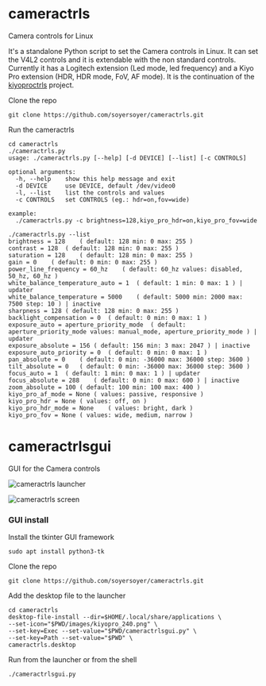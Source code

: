 # cameractrls
Camera controls for Linux

It's a standalone Python script to set the Camera controls in Linux. It can set the V4L2 controls and it is extendable with the non standard controls. Currently it has a Logitech extension (Led mode, led frequency) and a Kiyo Pro extension (HDR, HDR mode, FoV, AF mode).
It is the continuation of the [kiyoproctrls](https://github.com/soyersoyer/kiyoproctrls) project.

Clone the repo
```shell
git clone https://github.com/soyersoyer/cameractrls.git
```

Run the cameractrls
```shell
cd cameractrls
./cameractrls.py
usage: ./cameractrls.py [--help] [-d DEVICE] [--list] [-c CONTROLS]

optional arguments:
  -h, --help    show this help message and exit
  -d DEVICE     use DEVICE, default /dev/video0
  -l, --list    list the controls and values
  -c CONTROLS   set CONTROLS (eg.: hdr=on,fov=wide)

example:
  ./cameractrls.py -c brightness=128,kiyo_pro_hdr=on,kiyo_pro_fov=wide
```

```shell
./cameractrls.py --list
brightness = 128	( default: 128 min: 0 max: 255 )
contrast = 128	( default: 128 min: 0 max: 255 )
saturation = 128	( default: 128 min: 0 max: 255 )
gain = 0	( default: 0 min: 0 max: 255 )
power_line_frequency = 60_hz	( default: 60_hz values: disabled, 50_hz, 60_hz )
white_balance_temperature_auto = 1	( default: 1 min: 0 max: 1 ) | updater
white_balance_temperature = 5000	( default: 5000 min: 2000 max: 7500 step: 10 ) | inactive
sharpness = 128	( default: 128 min: 0 max: 255 )
backlight_compensation = 0	( default: 0 min: 0 max: 1 )
exposure_auto = aperture_priority_mode	( default: aperture_priority_mode values: manual_mode, aperture_priority_mode ) | updater
exposure_absolute = 156	( default: 156 min: 3 max: 2047 ) | inactive
exposure_auto_priority = 0	( default: 0 min: 0 max: 1 )
pan_absolute = 0	( default: 0 min: -36000 max: 36000 step: 3600 )
tilt_absolute = 0	( default: 0 min: -36000 max: 36000 step: 3600 )
focus_auto = 1	( default: 1 min: 0 max: 1 ) | updater
focus_absolute = 288	( default: 0 min: 0 max: 600 ) | inactive
zoom_absolute = 100	( default: 100 min: 100 max: 400 )
kiyo_pro_af_mode = None	( values: passive, responsive )
kiyo_pro_hdr = None	( values: off, on )
kiyo_pro_hdr_mode = None	( values: bright, dark )
kiyo_pro_fov = None	( values: wide, medium, narrow )
```


# cameractrlsgui
GUI for the Camera controls

![cameractrls launcher](https://github.com/soyersoyer/cameractrls/raw/main/images/gui_launcher.png)

![cameractrls screen](https://github.com/soyersoyer/cameractrls/raw/main/images/gui_screen.png)

### GUI install

Install the tkinter GUI framework
```shell
sudo apt install python3-tk
```

Clone the repo
```shell
git clone https://github.com/soyersoyer/cameractrls.git
```

Add the desktop file to the launcher
```shell
cd cameractrls
desktop-file-install --dir=$HOME/.local/share/applications \
--set-icon="$PWD/images/kiyopro_240.png" \
--set-key=Exec --set-value="$PWD/cameractrlsgui.py" \
--set-key=Path --set-value="$PWD" \
cameractrls.desktop
```

Run from the launcher or from the shell
```shell
./cameractrlsgui.py
```
